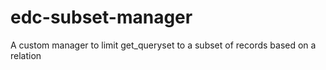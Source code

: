 # edc-subset-manager

A custom manager to limit get_queryset to a subset of records based on a relation
